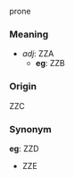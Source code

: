prone
### Meaning
+ _adj_: ZZA
    + __eg__: ZZB

### Origin

ZZC

### Synonym

__eg__: ZZD

+ ZZE


